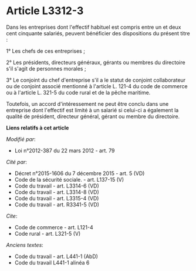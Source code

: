 # Article L3312-3

Dans les entreprises dont l'effectif habituel est compris entre un et deux cent cinquante salariés, peuvent bénéficier des
dispositions du présent titre : 

1° Les chefs de ces entreprises ; 

2° Les présidents, directeurs généraux, gérants ou membres du directoire s'il s'agit de personnes morales ; 

3° Le conjoint du chef d'entreprise s'il a le statut de conjoint collaborateur ou de conjoint associé mentionné à l'article
L. 121-4 du code de commerce ou à l'article L. 321-5 du code rural et de la pêche maritime. 

Toutefois, un accord d'intéressement ne peut être conclu dans une entreprise dont l'effectif est limité à un salarié si
celui-ci a également la qualité de président, directeur général, gérant ou membre du directoire.

**Liens relatifs à cet article**

_Modifié par_:

  - Loi n°2012-387 du 22 mars 2012 - art. 79

_Cité par_:

  - Décret n°2015-1606 du 7 décembre 2015 - art. 5 (VD)
  - Code de la sécurité sociale. - art. L137-15 (V)
  - Code du travail - art. L3314-6 (VD)
  - Code du travail - art. L3314-8 (VD)
  - Code du travail - art. L3315-4 (VD)
  - Code du travail - art. R3341-5 (VD)

_Cite_:

  - Code de commerce - art. L121-4
  - Code rural - art. L321-5 (V)

_Anciens textes_:

  - Code du travail - art. L441-1 (AbD)
  - Code du travail L441-1 alinéa 6
